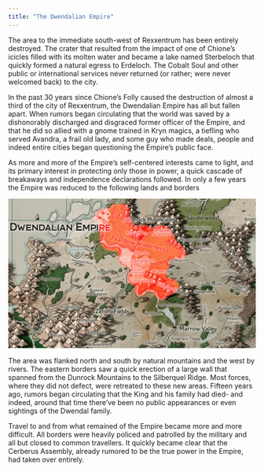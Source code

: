 ```yaml
---
title: "The Dwendalian Empire"
---
```


The area to the immediate south-west of Rexxentrum has been entirely destroyed. The crater that resulted from the impact of one of Chione’s icicles filled with its molten water and became a lake named Sterbeloch that quickly formed a natural egress to Erdeloch. The Cobalt Soul and other public or international services never returned (or rather; were never welcomed back) to the city. 

In the past 30 years since Chione’s Folly caused the destruction of almost a third of the city of Rexxentrum, the Dwendalian Empire has all but fallen apart. When rumors began circulating that the world was saved by a dishonorably discharged and disgraced former officer of the Empire, and that he did so allied with a gnome trained in Kryn magics, a tiefling who served Avandra, a frail old lady, and some guy who made deals, people and indeed entire cities began questioning the Empire’s public face. 

As more and more of the Empire’s self-centered interests came to light, and its primary interest in protecting only those in power, a quick cascade of breakaways and independence declarations followed. In only a few years the Empire was reduced to the following lands and borders

![DwendalianEmpire](locations/images/DwendalianEmpire.png)

The area was flanked north and south by natural mountains and the west by rivers. The eastern borders saw a quick erection of a large wall that spanned from the Dunrock Mountains to the Silberquel Ridge. Most forces, where they did not defect, were retreated to these new areas. Fifteen years ago, rumors began circulating that the King and his family had died- and indeed, around that time there’ve been no public appearances or even sightings of the Dwendal family.

Travel to and from what remained of the Empire became more and more difficult. All borders were heavily policed and patrolled by the military and all but closed to common travellers. It quickly became clear that the Cerberus Assembly, already rumored to be the true power in the Empire, had taken over entirely.